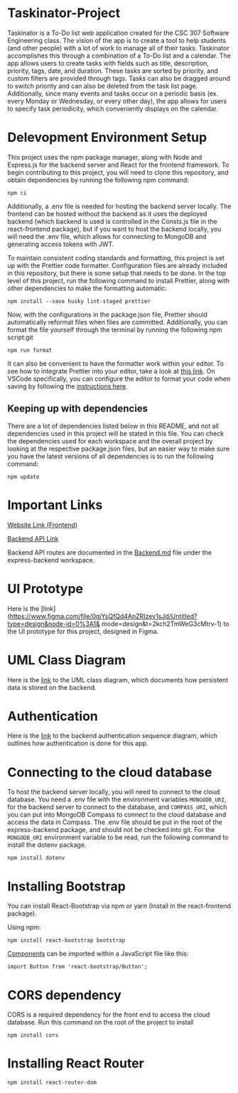 # Taskinator-Project

Taskinator is a To-Do list web application created for the CSC 307 Software Engineering class. The
vision of the app is to create a tool to help students (and other people) with a lot of work to manage
all of their tasks. Taskinator accomplishes this through a combination of a To-Do list and a calendar.
The app allows users to create tasks with fields such as title, description, priority, tags, date, and
duration. These tasks are sorted by priority, and custom filters are provided through tags. Tasks can
also be dragged around to switch priority and can also be deleted from the task list page. Additionally,
since many events and tasks occur on a periodic basis (ex. every Monday or Wednesday, or every other
day), the app allows for users to specify task periodicity, which conveniently displays on the calendar.

# Delevopment Environment Setup

This project uses the npm package manager, along with Node and Express.js for the backend server and
React for the frontend framework. To begin contributing to this project, you will need to clone this
repository, and obtain dependencies by running the following npm command:

`npm ci`

Additionally, a .env file is needed for hosting the backend server locally. The frontend can be
hosted without the backend as it uses the deployed backend (which backend is used is controlled in
the Consts.js file in the react-frontend package), but if you want to host the backend locally,
you will need the .env file, which allows for connecting to MongoDB and generating access tokens
with JWT.

To maintain consistent coding standards and formatting, this project is set up with the
Prettier code formatter. Configuration files are already included in this repository, but there
is some setup that needs to be done. In the top level of this project, run the following command
to install Prettier, along with other dependencies to make the formatting automatic:

`npm install --save husky lint-staged prettier`

Now, with the configurations in the package.json file, Prettier should automatically reformat files
when files are committed. Additionally, you can format the file yourself through the terminal by
running the following npm script:git

`npm run format`

It can also be convenient to have the formatter work within your editor. To see how to integrate
Prettier into your editor, take a look at [this link](https://prettier.io/docs/en/editors.html).
On VSCode specifically, you can configure the editor to format your code when saving by following
the [instructions here](https://blog.yogeshchavan.dev/automatically-format-code-on-file-save-in-visual-studio-code-using-prettier).

## Keeping up with dependencies

There are a lot of dependencies listed below in this README, and not all dependencies used in this project will be stated in this file. You can check the dependencies used for each workspace and the overall project by looking at the respective package.json files, but an easier way to make sure you have the latest versions of all dependencies is to run the following command:

`npm update`

# Important Links

[Website Link (Frontend)](https://lively-sand-0ad511b1e.4.azurestaticapps.net)

[Backend API Link](https://taskinator-api.azurewebsites.net)

Backend API routes are documented in the [Backend.md]() file under the express-backend workspace.

# UI Prototype

Here is the [link](https://www.figma.com/file/0qjYsQfQd4AnZRIzev1sJd/Untitled?type=design&node-id=0%3A1&
mode=design&t=2kch2TmWeG3cMtrv-1) to the UI prototype for this project, designed in Figma.

# UML Class Diagram

Here is the [link]() to the UML class diagram, which documents how persistent data is stored on the
backend.

# Authentication

Here is the [link]() to the backend authentication sequence diagram, which outlines how authentication
is done for this app.

# Connecting to the cloud database

To host the backend server locally, you will need to connect to the cloud database. You need a .env file with the environment variables `MONGODB_URI`, for the backend server to connect to the database, and `COMPASS_URI`, which you can put into MongoDB Compass to connect to the cloud database and access the data in Compass. The .env file should be put in the root of the express-backend package, and should not be checked into git. For the `MONGODB_URI` environment variable to be read, run the following command to install the dotenv package.

`npm install dotenv`

# Installing Bootstrap

You can install React-Bootstrap via npm or yarn (Install in the react-frontend package).

Using npm:

`npm install react-bootstrap bootstrap`

[Components](https://react-bootstrap.netlify.app/docs/components/accordion) can be imported within a JavaScript file like this:

`import Button from 'react-bootstrap/Button';`

# CORS dependency

CORS is a required dependency for the front end to access the cloud database. Run this command on the root of the project to install

`npm install cors`

# Installing React Router

`npm install react-router-dom`
